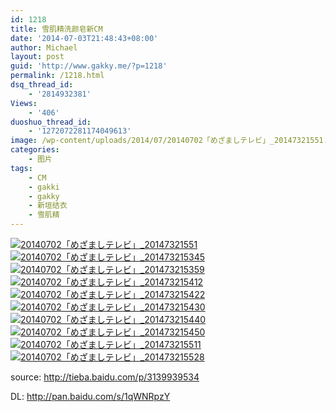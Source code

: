 ```yaml
---
id: 1218
title: 雪肌精洗颜皂新CM
date: '2014-07-03T21:48:43+08:00'
author: Michael
layout: post
guid: 'http://www.gakky.me/?p=1218'
permalink: /1218.html
dsq_thread_id:
    - '2814932381'
Views:
    - '406'
duoshuo_thread_id:
    - '1272072281174049613'
image: /wp-content/uploads/2014/07/20140702「めざましテレビ」_20147321551.jpg
categories:
    - 图片
tags:
    - CM
    - gakki
    - gakky
    - 新垣结衣
    - 雪肌精
---
```


[![20140702「めざましテレビ」_20147321551](http://www.yui-aragaki.org/wp-content/uploads/2014/07/20140702「めざましテレビ」_20147321551.jpg)](http://www.yui-aragaki.org/wp-content/uploads/2014/07/20140702「めざましテレビ」_20147321551.jpg "20140702「めざましテレビ」_20147321551") [![20140702「めざましテレビ」_201473215345](http://www.yui-aragaki.org/wp-content/uploads/2014/07/20140702「めざましテレビ」_201473215345.jpg)](http://www.yui-aragaki.org/wp-content/uploads/2014/07/20140702「めざましテレビ」_201473215345.jpg "20140702「めざましテレビ」_201473215345") [![20140702「めざましテレビ」_201473215359](http://www.yui-aragaki.org/wp-content/uploads/2014/07/20140702「めざましテレビ」_201473215359.jpg)](http://www.yui-aragaki.org/wp-content/uploads/2014/07/20140702「めざましテレビ」_201473215359.jpg "20140702「めざましテレビ」_201473215359") [![20140702「めざましテレビ」_201473215412](http://www.yui-aragaki.org/wp-content/uploads/2014/07/20140702「めざましテレビ」_201473215412.jpg)](http://www.yui-aragaki.org/wp-content/uploads/2014/07/20140702「めざましテレビ」_201473215412.jpg "20140702「めざましテレビ」_201473215412") [![20140702「めざましテレビ」_201473215422](http://www.yui-aragaki.org/wp-content/uploads/2014/07/20140702「めざましテレビ」_201473215422.jpg)](http://www.yui-aragaki.org/wp-content/uploads/2014/07/20140702「めざましテレビ」_201473215422.jpg "20140702「めざましテレビ」_201473215422") [![20140702「めざましテレビ」_201473215430](http://www.yui-aragaki.org/wp-content/uploads/2014/07/20140702「めざましテレビ」_201473215430.jpg)](http://www.yui-aragaki.org/wp-content/uploads/2014/07/20140702「めざましテレビ」_201473215430.jpg "20140702「めざましテレビ」_201473215430") [![20140702「めざましテレビ」_201473215440](http://www.yui-aragaki.org/wp-content/uploads/2014/07/20140702「めざましテレビ」_201473215440.jpg)](http://www.yui-aragaki.org/wp-content/uploads/2014/07/20140702「めざましテレビ」_201473215440.jpg "20140702「めざましテレビ」_201473215440") [![20140702「めざましテレビ」_201473215450](http://www.yui-aragaki.org/wp-content/uploads/2014/07/20140702「めざましテレビ」_201473215450.jpg)](http://www.yui-aragaki.org/wp-content/uploads/2014/07/20140702「めざましテレビ」_201473215450.jpg "20140702「めざましテレビ」_201473215450") [![20140702「めざましテレビ」_201473215511](http://www.yui-aragaki.org/wp-content/uploads/2014/07/20140702「めざましテレビ」_201473215511.jpg)](http://www.yui-aragaki.org/wp-content/uploads/2014/07/20140702「めざましテレビ」_201473215511.jpg "20140702「めざましテレビ」_201473215511") [![20140702「めざましテレビ」_201473215528](http://www.yui-aragaki.org/wp-content/uploads/2014/07/20140702「めざましテレビ」_201473215528.jpg)](http://www.yui-aragaki.org/wp-content/uploads/2014/07/20140702「めざましテレビ」_201473215528.jpg "20140702「めざましテレビ」_201473215528")

source: <http://tieba.baidu.com/p/3139939534>

DL: <http://pan.baidu.com/s/1qWNRpzY>